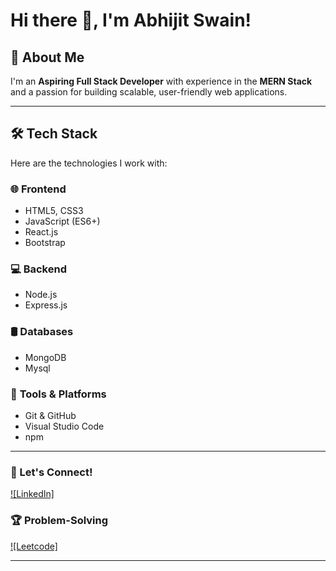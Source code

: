 # Hi there 👋, I'm Abhijit Swain!

## 🚀 About Me
I'm an **Aspiring Full Stack Developer** with experience in the **MERN Stack** and a passion for building scalable, user-friendly web applications.


---

## 🛠️ Tech Stack
Here are the technologies I work with:

### 🌐 **Frontend**
- HTML5, CSS3
- JavaScript (ES6+)
- React.js
- Bootstrap

### 💻 **Backend**
- Node.js
- Express.js

### 🛢️ **Databases**
- MongoDB
- Mysql

### 🔧 **Tools & Platforms**
- Git & GitHub
- Visual Studio Code
- npm



---

### 🌟 Let's Connect!
[![LinkedIn]](https://www.linkedin.com/in/abhijit-swain-414556329/)

### 🏆 Problem-Solving
[![Leetcode]](https://leetcode.com/u/Abhijit119/)


---

